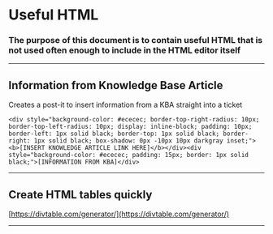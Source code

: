 # Useful HTML
### The purpose of this document is to contain useful HTML that is not used often enough to include in the HTML editor itself

---

## Information from Knowledge Base Article
Creates a post-it to insert information from a KBA straight into a ticket

`<div style="background-color: #ececec; border-top-right-radius: 10px; border-top-left-radius: 10px; display: inline-block; padding: 10px; border-left: 1px solid black; border-top: 1px solid black; border-right: 1px solid black; box-shadow: 0px -10px 10px darkgray inset;"><b>[INSERT KNOWLEDGE ARTICLE LINK HERE]</b></div><div style="background-color: #ececec; padding: 15px; border: 1px solid black;">[INFORMATION FROM KBA]</div>`

---

## Create HTML tables quickly
[https://divtable.com/generator/](https://divtable.com/generator/)

---
